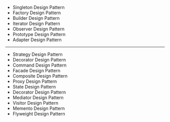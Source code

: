 - Singleton Design Pattern
- Factory Design Pattern
- Builder Design Pattern
- Iterator Design Pattern
- Observer Design Pattern
- Prototype Design Pattern
- Adapter Design Pattern
--------------------------------------------------------------
- Strategy Design Pattern
- Decorator Design Pattern
- Command Design Pattern
- Facade Design Pattern
- Composite Design Pattern
- Proxy Design Pattern
- State Design Pattern
- Decorator Design Pattern
- Mediator Design Pattern
- Visitor Design Pattern
- Memento Design Pattern
- Flyweight Design Pattern
